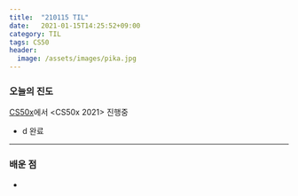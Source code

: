 ```yaml
---
title:  "210115 TIL"
date:   2021-01-15T14:25:52+09:00
category: TIL
tags: CS50
header:
  image: /assets/images/pika.jpg
---
```


<h3>오늘의 진도</h3>

[CS50x](https://cs50.harvard.edu/x/2021/)에서 <CS50x 2021> 진행중

 - d 완료

<hr>

<h3>배운 점</h3>

 - 